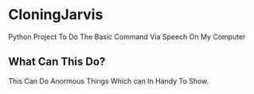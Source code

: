# CloningJarvis
Python Project To Do The Basic Command Via Speech On My Computer



## What Can This Do?
This Can Do Anormous Things Which can In Handy To Show.

